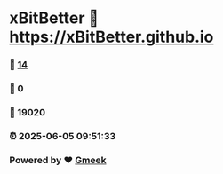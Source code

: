 # xBitBetter :link: https://xBitBetter.github.io 
### :page_facing_up: [14](https://xBitBetter.github.io/tag.html) 
### :speech_balloon: 0 
### :hibiscus: 19020 
### :alarm_clock: 2025-06-05 09:51:33 
### Powered by :heart: [Gmeek](https://github.com/Meekdai/Gmeek)

